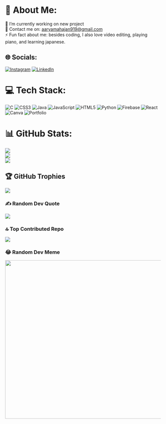 # 💫 About Me:
🔭 I’m currently working on new project<br>💬 Contact me on: aaryamahajan919@gmail.com<br>⚡ Fun fact about me: besides coding, I also love video editing, playing piano, and learning japanese.


## 🌐 Socials:
[![Instagram](https://img.shields.io/badge/Instagram-%23E4405F.svg?logo=Instagram&logoColor=white)](https://instagram.com/aarya_m919) [![LinkedIn](https://img.shields.io/badge/LinkedIn-%230077B5.svg?logo=linkedin&logoColor=white)](https://linkedin.com/in/aarya-mahajan-034191231) 

# 💻 Tech Stack:
![C](https://img.shields.io/badge/c-%2300599C.svg?style=flat-square&logo=c&logoColor=white) ![CSS3](https://img.shields.io/badge/css3-%231572B6.svg?style=flat-square&logo=css3&logoColor=white) ![Java](https://img.shields.io/badge/java-%23ED8B00.svg?style=flat-square&logo=java&logoColor=white) ![JavaScript](https://img.shields.io/badge/javascript-%23323330.svg?style=flat-square&logo=javascript&logoColor=%23F7DF1E) ![HTML5](https://img.shields.io/badge/html5-%23E34F26.svg?style=flat-square&logo=html5&logoColor=white) ![Python](https://img.shields.io/badge/python-3670A0?style=flat-square&logo=python&logoColor=ffdd54) ![Firebase](https://img.shields.io/badge/firebase-%23039BE5.svg?style=flat-square&logo=firebase) ![React](https://img.shields.io/badge/react-%2320232a.svg?style=flat-square&logo=react&logoColor=%2361DAFB) ![Canva](https://img.shields.io/badge/Canva-%2300C4CC.svg?style=flat-square&logo=Canva&logoColor=white) ![Portfolio](https://img.shields.io/badge/Portfolio-%23000000.svg?style=flat-square&logo=firefox&logoColor=#FF7139)
# 📊 GitHub Stats:
![](https://github-readme-stats.vercel.app/api?username=aaryamahajan919&theme=dark&hide_border=false&include_all_commits=false&count_private=false)<br/>
![](https://github-readme-streak-stats.herokuapp.com/?user=aaryamahajan919&theme=dark&hide_border=false)<br/>
![](https://github-readme-stats.vercel.app/api/top-langs/?username=aaryamahajan919&theme=dark&hide_border=false&include_all_commits=false&count_private=false&layout=compact)

## 🏆 GitHub Trophies
![](https://github-profile-trophy.vercel.app/?username=aaryamahajan919&theme=radical&no-frame=false&no-bg=true&margin-w=4)

### ✍️ Random Dev Quote
![](https://quotes-github-readme.vercel.app/api?type=vetical&theme=merko)

### 🔝 Top Contributed Repo
![](https://github-contributor-stats.vercel.app/api?username=aaryamahajan919&limit=5&theme=gruvbox&combine_all_yearly_contributions=true)

### 😂 Random Dev Meme
<img src="https://i.pinimg.com/736x/3c/2f/03/3c2f039ee424b5a44c9e7e54542fb73d.jpg" width="512px"/>

<!-- Proudly created with GPRM ( https://gprm.itsvg.in ) -->

